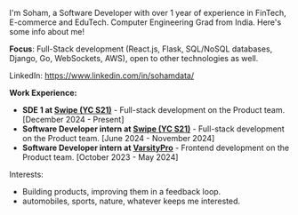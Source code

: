 I'm Soham, a Software Developer with over 1 year of experience in FinTech, E-commerce and EduTech. Computer Engineering Grad from India. Here's some info about me!

**Focus**: Full-Stack development (React.js, Flask, SQL/NoSQL databases, Django, Go, WebSockets, AWS), open to other technologies as well.

LinkedIn: https://www.linkedin.com/in/sohamdata/

**Work Experience:**
- **SDE 1 at [Swipe (YC S21)](https://getswipe.in/)** - Full-stack development on the Product team. [December 2024 - Present]
- **Software Developer intern at [Swipe (YC S21)](https://getswipe.in/)** - Full-stack development on the Product team. [June 2024 - November 2024]
- **Software Developer intern at [VarsityPro](https://varsitypro.club/)** - Frontend development on the Product team. [October 2023 - May 2024]

Interests:
- Building products, improving them in a feedback loop.
- automobiles, sports, nature, whatever keeps me interested.
